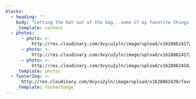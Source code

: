 ```yaml
---
blocks:
  - heading: ''
    body: "Letting the Kat out of the bag...some of my favorite things!\n- For\_[katharsis](http://www.scandinavian-homes.se/)\_...\n- When there is a\_[katastrophe](https://skinsolutionsnewyork.com/)\_on my face ...\n- Yummy recipes I study on\_[cookat](https://www.instagram.com/cookat__/?hl=en)\_...\n- For a\_[katalogue](https://www.liketoknowit.com/)\_of what to wear ...\n- For a\_[katalogue](https://www.yelp.com/)\_of where to eat ...\_\n- [Katalyst](https://www.cnn.com/)\_for being up-to-date ...\n- Things that\_[katapult](https://www.allkpop.com/)\_my very being into total fangirl mode ..."
    _template: content
  - photos:
      - photo: >-
          http://res.cloudinary.com/dvycu2yln/image/upload/v1628862417/s_DA82593761CA5B09D09BFD62A2CC209E5B757255EDDB7A69C556DF93B83702F5_1580179690370_Kat_UNRETOUCHED-99_oi6jkt.jpg
      - photo: >-
          http://res.cloudinary.com/dvycu2yln/image/upload/v1628862417/s_DA82593761CA5B09D09BFD62A2CC209E5B757255EDDB7A69C556DF93B83702F5_1580179958504_Kat_UNRETOUCHED-32_m5gag5.jpg
      - photo: >-
          http://res.cloudinary.com/dvycu2yln/image/upload/v1628862418/s_DA82593761CA5B09D09BFD62A2CC209E5B757255EDDB7A69C556DF93B83702F5_1580179693365_Kat_UNRETOUCHED-102_irsm86.jpg
    _template: photos
  - footerImg: >-
      http://res.cloudinary.com/dvycu2yln/image/upload/v1628862439/favorites_hdk0r0.jpg
    _template: footerImage
---
```


